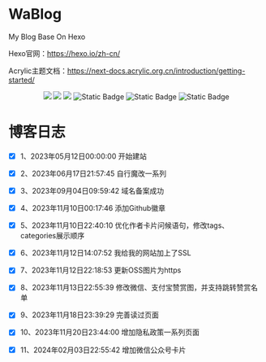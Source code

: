 # WaBlog


My Blog Base On Hexo

Hexo官网：https://hexo.io/zh-cn/

Acrylic主题文档：https://next-docs.acrylic.org.cn/introduction/getting-started/



<div align="center"> <img src="https://img.shields.io/badge/-HTML5-E34F26?style=flat-square&logo=html5&logoColor=white" /> <img src="https://img.shields.io/badge/-CSS3-1572B6?style=flat-square&logo=css3" /> <img src="https://img.shields.io/badge/-JavaScript-oringe?style=flat-square&logo=javascript" /> <img alt="Static Badge" src="https://img.shields.io/badge/hexo-blue?logo=hexo&logoColor=white&labelColor=blue"> <img alt="Static Badge" src="https://img.shields.io/badge/npm-%23CB3837?logo=npm&logoColor=white&labelColor=%23CB3837"> <img alt="Static Badge" src="https://img.shields.io/badge/theme-acrylic-green?logoColor=white">
</div>






# 博客日志

- [x] 1、2023年05月12日00:00:00 	开始建站
- [x] 2、2023年06月17日21:57:45     自行魔改一系列
- [x] 3、2023年09月04日09:59:42     域名备案成功
- [x] 4、2023年11月10日00:17:46     添加Github徽章
- [x] 5、2023年11月10日22:40:10     优化作者卡片问候语句，修改tags、categories展示顺序
- [x] 6、2023年11月12日14:07:52     我给我的网站加上了SSL
- [x] 7、2023年11月12日22:18:53     更新OSS图片为https
- [x] 8、2023年11月13日22:55:39     修改微信、支付宝赞赏图，并支持跳转赞赏名单
- [x] 9、2023年11月18日23:39:29     完善读过页面
- [x] 10、2023年11月20日23:44:00    增加隐私政策一系列页面
- [x] 11、2024年02月03日22:55:42    增加微信公众号卡片

